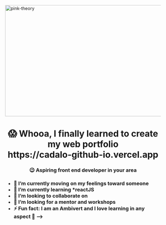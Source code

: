 <img align = "center" alt="pink-theory" width = "1000" height = "360" src = "https://user-images.githubusercontent.com/82696971/218398383-5f59b67a-fca9-4c94-be22-8923d91e2022.gif)">

   
<H1 align = "center"> 😱 Whooa, I finally learned to create my web portfolio <br> https://cadalo-github-io.vercel.app </H1> 
<H3 align = "center">  😉 Aspiring front end developer in your area <h3>

- 🔭 I’m currently moving on my feelings toward someone
- 🌱 I’m currently learning *reactJS
- 👯 I’m looking to collaborate on 
- 🤔 I’m looking for a mentor and workshops
- ⚡ Fun fact: I am an Ambivert and I love learning in any aspect 🤠
-->
